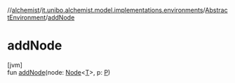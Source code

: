 //[alchemist](../../../index.md)/[it.unibo.alchemist.model.implementations.environments](../index.md)/[AbstractEnvironment](index.md)/[addNode](add-node.md)

# addNode

[jvm]\
fun [addNode](add-node.md)(node: [Node](../../it.unibo.alchemist.model.interfaces/-node/index.md)<[T](../../it.unibo.alchemist.model.implementations.layers/-step-layer/index.md)>, p: [P](../../it.unibo.alchemist.model.implementations.layers/-step-layer/index.md))
